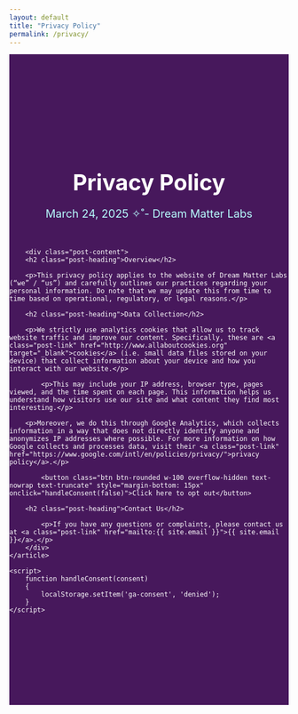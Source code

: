 ```yaml
---
layout: default
title: "Privacy Policy"
permalink: /privacy/
---
```

<section style="background-color: #47185C">
    <article class="col-8 col-md-5 post">
        <header class="post-header">
            <h1 class="post-title">Privacy Policy</h1>
            <p class="post-meta">March 24, 2025 ✧˚- Dream Matter Labs</p>
        </header>

        <div class="post-content">
	    <h2 class="post-heading">Overview</h2>

	    <p>This privacy policy applies to the website of Dream Matter Labs (“we” / “us”) and carefully outlines our practices regarding your personal information. Do note that we may update this from time to time based on operational, regulatory, or legal reasons.</p>
	 
	    <h2 class="post-heading">Data Collection</h2>
      
	    <p>We strictly use analytics cookies that allow us to track website traffic and improve our content. Specifically, these are <a class="post-link" href="http://www.allaboutcookies.org" target="_blank">cookies</a> (i.e. small data files stored on your device) that collect information about your device and how you interact with our website.</p>

            <p>This may include your IP address, browser type, pages viewed, and the time spent on each page. This information helps us understand how visitors use our site and what content they find most interesting.</p>

	    <p>Moreover, we do this through Google Analytics, which collects information in a way that does not directly identify anyone and anonymizes IP addresses where possible. For more information on how Google collects and processes data, visit their <a class="post-link" href="https://www.google.com/intl/en/policies/privacy/">privacy policy</a>.</p>

            <button class="btn btn-rounded w-100 overflow-hidden text-nowrap text-truncate" style="margin-bottom: 15px" onclick="handleConsent(false)">Click here to opt out</button>

	    <h2 class="post-heading">Contact Us</h2>

            <p>If you have any questions or complaints, please contact us at <a class="post-link" href="mailto:{{ site.email }}">{{ site.email }}</a>.</p>		 
        </div>
    </article>

    <script>
        function handleConsent(consent)
        {
            localStorage.setItem('ga-consent', 'denied');
        }
    </script>
</section>

<style>
    .post {
        margin: 0 auto;
	padding: 150px 0 150px 0;
	color: white;
    }

    .post-header {
        margin-bottom: 50px;
        text-align: center;
    }

    .post-title {
        font-size: 2.5rem;
        font-weight: bold;
        margin-bottom: 15px;
    }

    .post-meta {
        font-size: 1.25rem;
        color: #B7FDFE;
        margin-bottom: 0;
    }

    .post-content {
        font-size: 1.25rem;
        line-height: 1.6;
    }
	
    .post-heading {
        font-weight: bold;
        font-size: 1.5rem;
        margin-bottom: 15px;
        margin-top: 30px;
    }

    .post-link {
        color: #B7FDFE;
        text-decoration: none;
	font-weight: bold;
    }

    .post-link:hover {
        color: #C5FDFE;
        text-decoration: underline;
    }
</style>